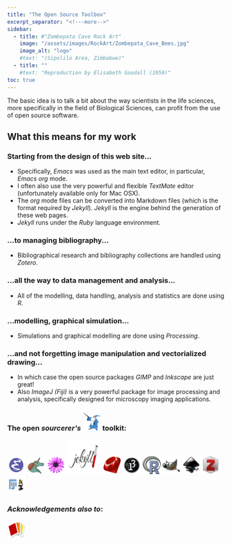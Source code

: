 ```yaml
---
title: "The Open Source Toolbox"
excerpt_separator: "<!---more-->"
sidebar:
  - title: #"Zombepata Cave Rock Art"
    image: "/assets/images/RockArt/Zombepata_Cave_Bees.jpg"
    image_alt: "logo"
    #text: "(Sipolilo Area, Zimbabwe)"
  - title: ""
    #text: "Reproduction by Elisabeth Goodall (1959)"
toc: true
---
```


The basic idea is to talk a bit about the way scientists in the life sciences, more specifically in the field
of Biological Sciences, can profit from the use of open source software.

<!---more-->

## What this means for my work 

### Starting from the design of this web site...
- Specifically, *Emacs* was used as the main text editor, in particular, *Emacs* *org* mode. 
- I often also use the very powerful and flexible *TextMate* editor (unfortunately available only for Mac OSX).
- The *org* mode files can be converted into Markdown files (which is
  the format required by *Jekyll*). *Jekyll* is the engine behind the generation of these web pages.
- *Jekyll* runs under the *Ruby* language environment.

### ...to managing bibliography...
- Bibliographical research and bibliography collections are handled using *Zotero*.

### ...all the way to data management and analysis...
- All of the modelling, data handling, analysis and statistics are done using *R*.

### ...modelling, graphical simulation...
- Simulations and graphical modelling are done using *Processing*.

### ...and not forgetting image manipulation and vectorialized drawing...
- In which case the open source packages *GIMP* and *Inkscape* are just great!
- Also *ImageJ (Fiji)* is a very powerful package for image processing and
  analysis, specifically designed for microscopy imaging applications. 

### The open *sourcerer's* <img src="/assets/images/wizard.png" alt=" wizard" height="42" width="42"> toolkit: 
<a href="https://www.gnu.org/s/emacs/"> 
	<img src="/assets/images/EMACS.png" alt="EMACS" height="42" width="42"></a> 
<a href="https://orgmode.org">
	<img src="/assets/images/OrgMode_logo.png" alt="EMACS Org-mode" height="42" width="42"></a>
<a href="https://macromates.com">
	<img src="/assets/images/TextMate_logo.png" alt="A text editor for Mac OSX" height="42" width="42"></a>
<a href="https://jekyllrb.com/">
	<img src="/assets/images/jekyll_github.png" alt="Jekyll" height="80" width="80"></a> 
<a href="https://www.ruby-lang.org/">
	<img src="/assets/images/ruby-logo.png" alt="Ruby Programming Environment" height="42" width="42"></a>
<a href="https://www.processing.org">
	<img src="/assets/images/Processing_3_logo.png" alt="Processing Programming Environment" height="42" width="42"></a>
<a href="https://www.r-project.org/">
	<img src="/assets/images/Rlogo.png" alt="R Project for Statistical Computing" height="42" width="42"></a>
<a href="https://www.gimp.org">
	<img src="/assets/images/Gimp_logo.png" alt="GIMP graphic manipulation" height="42" width="42"></a>
<a href="https://inkscape.org">
	<img src="/assets/images/Inkscape_logo.png" alt="A vectorized drawing software" height="42" width="42"></a>
<a href="https://www.zotero.org/">
	<img src="/assets/images/Zotero_logo.png" alt="A bibliography manager" height="42" width="42"></a>		
<a href="https://imagej.nih.gov/ij/">
	<img src="/assets/images/fiji_imagej.png" alt="An image processing and analysis software" height="42" width="42"></a>

### *Acknowledgements also to*:
<a href="http://clipart-library.com">
	<img src="/assets/images/Open_Clipart_logo.png" alt="Open Clipart Library" height="42" width="42"></a>


